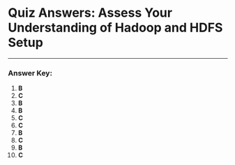 
# Quiz Answers: Assess Your Understanding of Hadoop and HDFS Setup

---

### **Answer Key:**

1. **B**  
2. **C**  
3. **B**  
4. **B**  
5. **C**  
6. **C**  
7. **B**  
8. **C**  
9. **B**  
10. **C**

